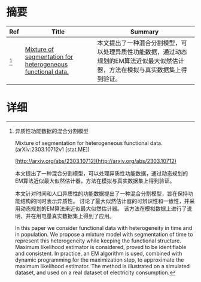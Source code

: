 # 摘要

| Ref | Title | Summary |
| --- | --- | --- |
| [^1] | [Mixture of segmentation for heterogeneous functional data.](http://arxiv.org/abs/2303.10712) | 本文提出了一种混合分割模型，可以处理异质性功能数据，通过动态规划的EM算法近似最大似然估计器，方法在模拟与真实数据集上得到验证。 |

# 详细

[^1]: 异质性功能数据的混合分割模型

    Mixture of segmentation for heterogeneous functional data. (arXiv:2303.10712v1 [stat.ME])

    [http://arxiv.org/abs/2303.10712](http://arxiv.org/abs/2303.10712)

    本文提出了一种混合分割模型，可以处理异质性功能数据，通过动态规划的EM算法近似最大似然估计器，方法在模拟与真实数据集上得到验证。

    

    本文针对时间和人口异质性的功能数据提出了一种混合分割模型，旨在保持功能结构的同时表示异质性。 讨论了最大似然估计器的可辨识性和一致性，并采用动态规划的EM算法来近似最大似然估计器。 该方法在模拟数据上进行了说明，并在用电量真实数据集上得到了应用。

    In this paper we consider functional data with heterogeneity in time and in population. We propose a mixture model with segmentation of time to represent this heterogeneity while keeping the functional structure. Maximum likelihood estimator is considered, proved to be identifiable and consistent. In practice, an EM algorithm is used, combined with dynamic programming for the maximization step, to approximate the maximum likelihood estimator. The method is illustrated on a simulated dataset, and used on a real dataset of electricity consumption.
    

